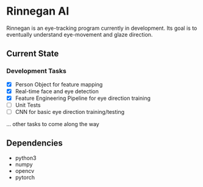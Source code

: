# Rinnegan AI

Rinnegan is an eye-tracking program currently in development. Its goal is to eventually understand eye-movement and glaze direction.

## Current State

### Development Tasks
- [x] Person Object for feature mapping
- [x] Real-time face and eye detection
- [x] Feature Engineering Pipeline for eye direction training
- [ ] Unit Tests
- [ ] CNN for basic eye direction training/testing

... other tasks to come along the way

## Dependencies

- python3
- numpy
- opencv
- pytorch